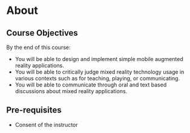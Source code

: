 # About

## Course Objectives

By the end of this course:

* You will be able to design and implement simple mobile augmented reality applications.
* You will be able to critically judge mixed reality technology usage in various contexts such as for teaching, playing, or communicating.
* You will be able to communicate through oral and text based discussions about mixed reality applications.

## Pre-requisites

* Consent of the instructor
